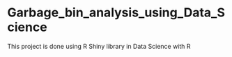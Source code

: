 # Garbage_bin_analysis_using_Data_Science
 This project is done using R Shiny library in Data Science with R
